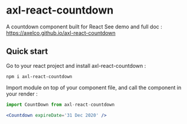 # axl-react-countdown
A countdown component built for React
See demo and full doc : https://axelco.github.io/axl-react-countdown
## Quick start
Go to your react project and install axl-react-countdown :
```
npm i axl-react-countdown

```

Import module on top of your component file, and call the component in your render :

```jsx
import CountDown from axl-react-countdown
```

```jsx
<Countdown expireDate='31 Dec 2020' />
```
